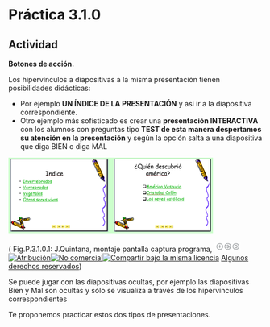# Práctica 3.1.0

## Actividad

**Botones de acción.**

Los hipervínculos a diapositivas a la misma presentación tienen posibilidades didácticas:

*   Por ejemplo **UN ÍNDICE DE LA PRESENTACIÓN** y así ir a la diapositiva correspondiente.
*   Otro ejemplo más sofisticado es crear una **presentación INTERACTIVA** con los alumnos con preguntas tipo **TEST de esta manera despertamos su atención en la presentación** y según la opción salta a una diapositiva que diga BIEN o diga MAL


![](img/m475.png)



( Fig.P.3.1.0.1: J.Quintana, montaje pantalla captura programa, ![Atribución — Debe reconocer los créditos de la obra de la manera especificada por el autor o el licenciante (pero no de una manera que sugiera que tiene su apoyo o que apoyan el uso que hace de su obra). No Comercial — No puede utilizar esta obra para fines comerciales. Compartir bajo la Misma Licencia — Si altera o transforma esta obra, o genera una obra derivada, sólo puede distribuir la obra generada bajo una licencia idéntica a ésta.](img/1algunosderechosreservados.png "Licencia Atribución, no comercial y Compartir bajo la Misma Licencia")[![Atribución](http://l.yimg.com/g/images/spaceout.gif "Atribución")![No comercial](http://l.yimg.com/g/images/spaceout.gif "No comercial")![Compartir bajo la misma licencia](http://l.yimg.com/g/images/spaceout.gif "Compartir bajo la misma licencia")](http://creativecommons.org/licenses/by-nc-sa/2.0/) [Algunos derechos reservados](http://creativecommons.org/licenses/by-nc-sa/2.0/deed.es "Derechos reservados. Atribución-NoComercial-CompartirIgual 2.0 Genérica (CC BY-NC-SA 2.0)"))


Se puede jugar con las diapositivas ocultas, por ejemplo las diapositivas Bien y Mal son ocultas y sólo se visualiza a través de los hipervínculos correspondientes

Te proponemos practicar estos dos tipos de presentaciones.

